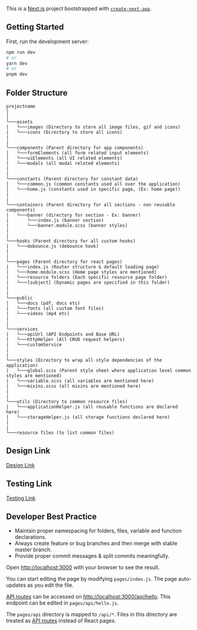 This is a [Next.js](https://nextjs.org/) project bootstrapped with [`create-next-app`](https://github.com/vercel/next.js/tree/canary/packages/create-next-app).

## Getting Started

First, run the development server:

```bash
npm run dev
# or
yarn dev
# or
pnpm dev
```

## Folder Structure

    projectname
    │
    │
    └───assets
    |   └───images (Directory to store all image files, gif and icons)
    |   └───icons (Directory to store all icons)
    |
    |
    └───components (Parent directory for app components)
    │   └───formElements (all form related input elements)
    │   └───uiElements (all UI related elements)
    |   └───modals (all modal related elements)
    |
    |
    └───constants (Parent directory for constant data)
    │   └───common.js (common constants used all over the application)
    │   └───home.js (constants used in specific page, (Ex: home page))
    |
    |
    └───containers (Parent directory for all sections - non reusable components)
    |   └───banner (directory for section - Ex: banner)
    |       └───index.js (banner section)
    |       └───banner.module.scss (banner styles)
    |
    |
    └───hooks (Parent directory for all custom hooks)
    |   └───debounce.js (debounce hook)
    |
    |
    └───pages (Parent directory for react pages)
    |   └───index.js (Router structure & default loading page)
    |   └───home.module.scss (Home page styles are mentioned)
    |   └───resource folders (Each specific resource page folder)
    |   └───[subject] (Dynamic pages are specified in this folder)
    |
    |
    └───public
    |   └───docs (pdf, docs etc)
    |   └───fonts (all custom font files)
    |   └───videos (mp4 etc)
    |
    |
    └───services
    |   └───apiUrl (API Endpoints and Base URL)
    |   └───httpHelper (All CRUD request helpers)
    |   └───customService
    |
    |
    └───styles (Directory to wrap all style dependencies of the application)
    |   └───global.scss (Parent style sheet where application level common styles are mentioned)   
    |   └───variable.scss (all variables are mentioned here)
    |   └───mixins.scss (all mixins are mentioned here)
    |
    |
    └───utils (Directory to common resource files)
    |   └───applicationHelper.js (all reusable functions are declared here)
    |   └───storageHelper.js (all storage functions declared here)
    |
    |
    └───resource files (to list common files)

## Design Link
[Design Link](https://www.figma.com)
## Testing Link
[Testing Link]()
## Developer Best Practice
- Maintain proper namespacing for folders, files, variable and function declarations.
- Always create feature or bug branches and then merge with stable master branch.
- Provide proper commit messages & split commits meaningfully.

Open [http://localhost:3000](http://localhost:3000) with your browser to see the result.

You can start editing the page by modifying `pages/index.js`. The page auto-updates as you edit the file.

[API routes](https://nextjs.org/docs/api-routes/introduction) can be accessed on [http://localhost:3000/api/hello](http://localhost:3000/api/hello). This endpoint can be edited in `pages/api/hello.js`.

The `pages/api` directory is mapped to `/api/*`. Files in this directory are treated as [API routes](https://nextjs.org/docs/api-routes/introduction) instead of React pages.
